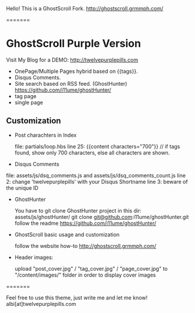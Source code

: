 Hello! This is a GhostScroll Fork. http://ghostscroll.grmmph.com/

=======

# GhostScroll Purple Version
Visit My Blog for a DEMO: http://twelvepurplepills.com

* OnePage/Multiple Pages hybrid based on {{tags}}.
* Disqus Comments.
* Site search based on RSS feed. (GhostHunter) https://github.com/i11ume/ghostHunter/
* tag page
* single page

## Customization

* Post charachters in Index
  
    file: partials/loop.hbs
    line 25: {{content characters="700"}} // if tags found, show only 700 characters, else all characters are shown.
  
* Disqus Comments
  
file: assets/js/dsq_comments.js and assets/js/dsq_comments_count.js
    line 2: change 'twelvepurplepills' with your Disqus Shortname
line 3: beware of the unique ID
  
* GhostHunter

    You have to git clone GhostHunter project in this dir: assets/js/ghostHunter/
    git clone git@github.com:i11ume/ghostHunter.git
    follow the readme https://github.com/i11ume/ghostHunter/
  
* GhostScroll basic usage and customization

    follow the website how-to http://ghostscroll.grmmph.com/

* Header images:

    upload "post_cover.jpg" / "tag_cover.jpg" / "page_cover.jpg" to "/content/images/" folder in order to display cover images

=======

Feel free to use this theme, just write me and let me know! albi[at]twelvepurplepills.com
